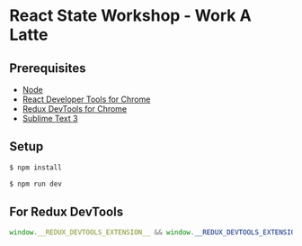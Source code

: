 # React State Workshop - Work A Latte

## Prerequisites

* [Node](https://nodejs.org/en/)
* [React Developer Tools for Chrome](https://chrome.google.com/webstore/detail/react-developer-tools/fmkadmapgofadopljbjfkapdkoienihi)
* [Redux DevTools for Chrome](https://chrome.google.com/webstore/detail/redux-devtools/lmhkpmbekcpmknklioeibfkpmmfibljd)
* [Sublime Text 3](https://www.sublimetext.com/3)

## Setup

```bash
$ npm install
```

```bash
$ npm run dev
```

## For Redux DevTools
```js
window.__REDUX_DEVTOOLS_EXTENSION__ && window.__REDUX_DEVTOOLS_EXTENSION__()
```

